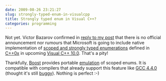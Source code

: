 ```yaml
---
date: 2009-08-26 23:21:27
slug: strongly-typed-enum-in-visualcpp
title: Strongly typed enum in Visual C++?
categories: programming
---
```


Not yet. Victor Bazarov confirmed in [reply to my post]( http://www.microsoft.com/communities/newsgroups/en-us/default.aspx?dg=microsoft.public.vc.language&tid=0126da78-22ff-4062-8914-4ab19e901c79&cat=&lang=&cr=&sloc=&p=1) that there is no official announcement nor rumours that Microsoft is going to include native implementation of [scoped and strongly typed enumerations](http://www.research.att.com/~bs/C++0xFAQ.html#enum) defined in [C++0x](http://en.wikipedia.org/wiki/C%2B%2B0x) in upcoming [Visual C++ 10.0](http://blogs.msdn.com/vcblog/archive/2008/10/28/visual-studio-2010-ctp-released.aspx). That's a pity!





Thankfully, [Boost](http://www.boost.org/) provides portable [emulation](https://svn.boost.org/trac/boost/browser/trunk/boost/detail/scoped_enum_emulation.hpp) of scoped enums. It is compatible with compilers that already support this feature like [GCC 4.4.0](http://gcc.gnu.org/gcc-4.4/changes.html) (thought it's still [buggy](http://gcc.gnu.org/bugzilla/show_bug.cgi?id=38064)). Nothing is perfect :-)
